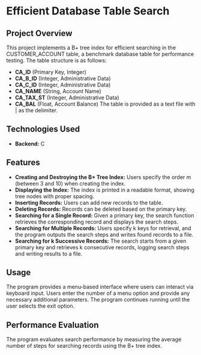 # Efficient Database Table Search

## Project Overview
This project implements a B+ tree index for efficient searching in the CUSTOMER_ACCOUNT table, a benchmark database table for performance testing. The table structure is as follows:
- **CA_ID** (Primary Key, Integer)
- **CA_B_ID** (Integer, Administrative Data)
- **CA_C_ID** (Integer, Administrative Data)
- **CA_NAME** (String, Account Name)
- **CA_TAX_ST** (Integer, Administrative Data)
- **CA_BAL** (Float, Account Balance)
The table is provided as a text file with | as the delimiter.

## Technologies Used
- **Backend:** C

## Features
- **Creating and Destroying the B+ Tree Index:** Users specify the order m (between 3 and 10) when creating the index.
- **Displaying the Index:** The index is printed in a readable format, showing tree nodes with proper spacing.
- **Inserting Records:** Users can add new records to the table.
- **Deleting Records:** Records can be deleted based on the primary key.
- **Searching for a Single Record:** Given a primary key, the search function retrieves the corresponding record and displays the search steps.
- **Searching for Multiple Records:** Users specify k keys for retrieval, and the program outputs the search steps and writes found records to a file.
- **Searching for k Successive Records:** The search starts from a given primary key and retrieves k consecutive records, logging search steps and writing results to a file.

## Usage
The program provides a menu-based interface where users can interact via keyboard input.
Users enter the number of a menu option and provide any necessary additional parameters.
The program continues running until the user selects the exit option.

## Performance Evaluation
The program evaluates search performance by measuring the average number of steps for searching records using the B+ tree index.
